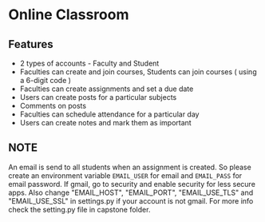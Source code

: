 # Online Classroom

## Features
* 2 types of accounts - Faculty and Student
* Faculties can create and join courses, Students can join courses ( using a 6-digit code )
* Faculties can create assignments and set a due date
* Users can create posts for a particular subjects
* Comments on posts
* Faculties can schedule attendance for a particular day
* Users can create notes and mark them as important

## NOTE
An email is send to all students when an assignment is created. So please create an environment variable `EMAIL_USER` for email and `EMAIL_PASS` for email password. If gmail, go to security and enable security for less secure apps. Also change "EMAIL_HOST", "EMAIL_PORT", "EMAIL_USE_TLS" and "EMAIL_USE_SSL" in settings.py if your account is not gmail. For more info check the setting.py file in capstone folder.
